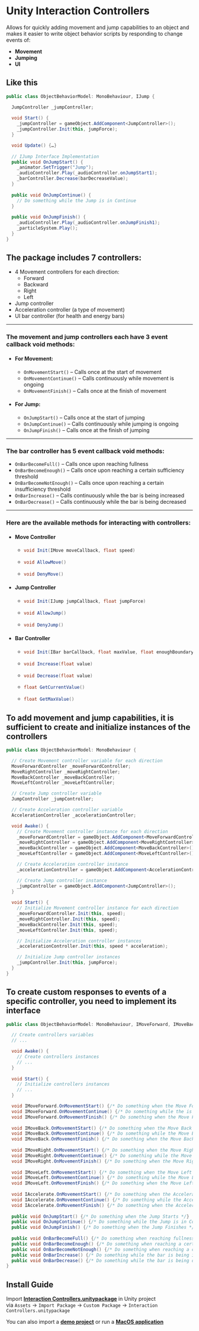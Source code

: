 # Unity Interaction Controllers

Allows for quickly adding movement and jump capabilities to an object and makes it easier to write object behavior scripts by responding to change events of:
- **Movement**
- **Jumping**
- **UI**

## Like this

``` c#
public class ObjectBehaviorModel: MonoBehaviour, IJump {

  JumpController _jumpController;
  
  void Start() {
    _jumpController = gameObject.AddComponent<JumpController>();
    _jumpController.Init(this, jumpForce);
  }

  void Update() {…}
  
  // IJump Interface Implementation
  public void OnJumpStart() {
    _animator.SetTrigger("Jump");
    _audioController.Play(_audioController.onJumpStart1);
    _barController.Decrease(barDecreaseValue);
  }
  
  public void OnJumpContinue() {
    // Do something while the Jump is in Continue
  }
  
  public void OnJumpFinish() {
    _audioController.Play(_audioController.onJumpFinish1);
    _particleSystem.Play();
  }
}
```

## The package includes 7 controllers:
- 4 Movement controllers for each direction:
  - Forward
  - Backward
  - Right
  - Left
- Jump controller
- Acceleration controller (a type of movement)
- UI bar controller (for health and energy bars)

---

### The movement and jump controllers each have 3 event callback void methods:
- #### For Movement:
  - `OnMovementStart()` – Calls once at the start of movement
  - `OnMovementContinue()` – Calls continuously while movement is ongoing
  - `OnMovementFinish()` – Calls once at the finish of movement

- #### For Jump:
  - `OnJumpStart()` – Calls once at the start of jumping
  - `OnJumpContinue()` – Calls continuously while jumping is ongoing
  - `OnJumpFinish()` – Calls once at the finish of jumping

---

### The bar controller has 5 event callback void methods:
- `OnBarBecomeFull()` – Calls once upon reaching fullness
- `OnBarBecomeEnough()` – Calls once upon reaching a certain sufficiency threshold
- `OnBarBecomeNotEnough()` – Calls once upon reaching a certain insufficiency threshold
- `OnBarIncrease()` – Calls continuously while the bar is being increased
- `OnBarDecrease()` – Calls continuously while the bar is being decreased

---

### Here are the available methods for interacting with controllers:
- #### Move Controller
  - ``` c#
    void Init(IMove moveCallback, float speed)
    ```
  - ``` c#
    void AllowMove()
    ```
  - ``` c#
    void DenyMove()
    ```

- #### Jump Controller
  - ``` c#
    void Init(IJump jumpCallback, float jumpForce)
    ```
  - ``` c#
    void AllowJump()
    ```
  - ``` c#
    void DenyJump()
    ```

- #### Bar Controller
  - ``` c#
    void Init(IBar barCallback, float maxValue, float enoughBoundary, float notEnoughBoundary = 0.1F)
    ```
  - ``` c#
    void Increase(float value)
    ```
  - ``` c#
    void Decrease(float value)
    ```
  - ``` c#
    float GetCurrentValue()
    ```
  - ``` c#
    float GetMaxValue()
    ```

## To add movement and jump capabilities, it is sufficient to create and initialize instances of the controllers

``` c#
public class ObjectBehaviorModel: MonoBehaviour {

  // Create Movement controller variable for each direction
  MoveForwardController _moveForwardController;
  MoveRightController _moveRightController; 
  MoveBackController _moveBackController;
  MoveLeftController _moveLeftController;

  // Create Jump controller variable
  JumpController _jumpController;

  // Create Acceleration controller variable
  AccelerationController _accelerationController;

  void Awake() {
    // Create Movement controller instance for each direction
    _moveForwardController = gameObject.AddComponent<MoveForwardController>();
    _moveRightController = gameObject.AddComponent<MoveRightController>();
    _moveBackController = gameObject.AddComponent<MoveBackController>();
    _moveLeftController = gameObject.AddComponent<MoveLeftController>();

    // Create Acceleration controller instance
    _accelerationController = gameObject.AddComponent<AccelerationController>();

    // Create Jump controller instance
    _jumpController = gameObject.AddComponent<JumpController>();
  }
  
  void Start() {
    // Initialize Movement controller instance for each direction
    _moveForwardController.Init(this, speed);
    _moveRightController.Init(this, speed);
    _moveBackController.Init(this, speed);
    _moveLeftController.Init(this, speed);

    // Initialize Acceleration controller instances
    _accelerationController.Init(this, speed * acceleration);

    // Initialize Jump controller instances
    _jumpController.Init(this, jumpForce);
  }
}
```

## To create custom responses to events of a specific controller, you need to implement its interface

``` c#
public class ObjectBehaviorModel: MonoBehaviour, IMoveForward, IMoveBack, IMoveRight, IMoveLeft, IAccelerate, IJump, IBar {

  // Create controllers variables
  // ...

  void Awake() {
    // Create controllers instances
    // ...
  }
  
  void Start() {
    // Initialize controllers instances
    // ...
  }

  void IMoveForward.OnMovementStart() {/* Do something when the Move Forward Starts */}
  void IMoveForward.OnMovementContinue() {/* Do something while the is Move Forward in Continue */}
  void IMoveForward.OnMovementFinish() {/* Do something when the Move Forward Finishes */}
  
  void IMoveBack.OnMovementStart() {/* Do something when the Move Back Starts */}
  void IMoveBack.OnMovementContinue() {/* Do something while the Move Back is in Continue */}
  void IMoveBack.OnMovementFinish() {/* Do something when the Move Back Finishes */}
  
  void IMoveRight.OnMovementStart() {/* Do something when the Move Right Starts */}
  void IMoveRight.OnMovementContinue() {/* Do something while the Move Right is in Continue */}
  void IMoveRight.OnMovementFinish() {/* Do something when the Move Right Finishes */}
  
  void IMoveLeft.OnMovementStart() {/* Do something when the Move Left Starts */}
  void IMoveLeft.OnMovementContinue() {/* Do something while the Move Left is in Continue */}
  void IMoveLeft.OnMovementFinish() {/* Do something when the Move Left Finishes */}
  
  void IAccelerate.OnMovementStart() {/* Do something when the Accelerate Starts */}
  void IAccelerate.OnMovementContinue() {/* Do something while the Accelerate is in Continue */}
  void IAccelerate.OnMovementFinish() {/* Do something when the Accelerate Finishes */}
  
  public void OnJumpStart() {/* Do something when the Jump Starts */}
  public void OnJumpContinue() {/* Do something while the Jump is in Continue */}
  public void OnJumpFinish() {/* Do something when the Jump Finishes */}
  
  public void OnBarBecomeFull() {/* Do something when reaching fullness */}
  public void OnBarBecomeEnough() {/* Do something when reaching a certain sufficiency threshold */}
  public void OnBarBecomeNotEnough() {/* Do something when reaching a certain insufficiency threshold */}
  public void OnBarIncrease() {/* Do something while the bar is being increased */}
  public void OnBarDecrease() {/* Do something while the bar is being decreased */}
}
```

## Install Guide
Import [**Interaction Controllers.unitypackage**](https://github.com/Daniel3579/Unity-Interaction-Controllers/releases/download/Release/Interaction.Controllers.unitypackage)
in Unity project  
via `Assets` &rarr; `Import Package` &rarr; `Custom Package` &rarr; `Interaction Controllers.unitypackage`

You can also import a [**demo project**](https://github.com/Daniel3579/Unity-Interaction-Controllers/releases/download/Release/Demo.unitypackage)
or run a [**MacOS application**](https://github.com/Daniel3579/Unity-Interaction-Controllers/releases/download/Release/Demo.dmg)
